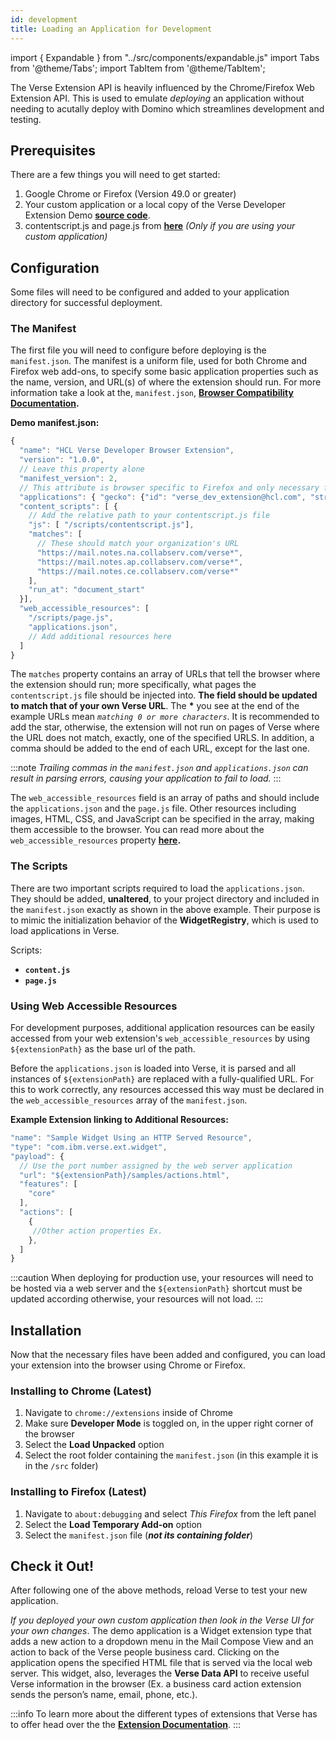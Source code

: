 ```yaml
---
id: development
title: Loading an Application for Development
---
```


import { Expandable } from "../src/components/expandable.js"
import Tabs from '@theme/Tabs';
import TabItem from '@theme/TabItem';

The Verse Extension API is heavily influenced by the Chrome/Firefox Web Extension API. This is used to emulate *deploying* an application without needing to acutally deploy with Domino which streamlines development and testing.

## Prerequisites

There are a few things you will need to get started:  
1. Google Chrome or Firefox (Version 49.0 or greater)
2. Your custom application or a local copy of the Verse Developer Extension Demo **[source code](https://github.com/HCL-TECH-SOFTWARE/Verse-Extension-samples)**.
3. contentscript.js and page.js from **[here](https://github.com/HCL-TECH-SOFTWARE/Verse-Extension-samples/tree/master/src)** *(Only if you are using your custom application)*

## Configuration

Some files will need to be configured and added to your application directory for successful deployment.

### The Manifest

The first file you will need to configure before deploying is the ```manifest.json```. The manifest is a uniform file, used for both Chrome and Firefox web add-ons, to specify some basic application properties such as the name, version, and URL(s) of where the extension should run. For more information take a look at the, ```manifest.json```, **[Browser Compatibility Documentation](https://developer.mozilla.org/en-US/docs/Mozilla/Add-ons/WebExtensions/manifest.json#Browser_compatibility).**

**Demo manifest.json:**

```js
{
  "name": "HCL Verse Developer Browser Extension",
  "version": "1.0.0",
  // Leave this property alone
  "manifest_version": 2,
  // This attribute is browser specific to Firefox and only necessary for browser versions < v48.0
  "applications": { "gecko": {"id": "verse_dev_extension@hcl.com", "strict_min_version": "45.0"} },
  "content_scripts": [ {
    // Add the relative path to your contentscript.js file
    "js": [ "/scripts/contentscript.js"],
    "matches": [
      // These should match your organization's URL
      "https://mail.notes.na.collabserv.com/verse*",
      "https://mail.notes.ap.collabserv.com/verse*",
      "https://mail.notes.ce.collabserv.com/verse*"
    ],
    "run_at": "document_start"
  }],
  "web_accessible_resources": [
    "/scripts/page.js",
    "applications.json",
    // Add additional resources here
  ]
}
```

The ```matches``` property contains an array of URLs that tell the browser where the extension should run; more specifically, what pages the `contentscript.js` file should be injected into. **The field should be updated to match that of your own Verse URL**. The **\*** you see at the end of the example URLs mean *`matching 0 or more characters`*. It is recommended to add the star, otherwise, the extension will not run on pages of Verse where the URL does not match, exactly, one of the specified URLS. In addition, a comma should be added to the end of each URL, except for the last one.

:::note
*Trailing commas in the `manifest.json` and `applications.json` can result in parsing errors, causing your application to fail to load.*
:::

The ```web_accessible_resources``` field is an array of paths and should include the ```applications.json``` and the ```page.js``` file. Other resources including images, HTML, CSS, and JavaScript can be specified in the array, making them accessible to the browser. You can read more about the `web_accessible_resources` property **[here](https://developer.mozilla.org/en-US/docs/Mozilla/Add-ons/WebExtensions/manifest.json/web_accessible_resources).**

### The Scripts  
There are two important scripts required to load the `applications.json`. They should be added, **unaltered**, to your project directory and included in the ```manifest.json``` exactly as shown in the above example. Their purpose is to mimic the initialization behavior of the **WidgetRegistry**, which is used to load applications in Verse.  

Scripts:  
  * **```content.js```**
  * **```page.js```**  

### Using Web Accessible Resources
For development purposes, additional application resources can be easily accessed from your web extension's `web_accessible_resources` by using `${extensionPath}` as the base url of the path. 

Before the `applications.json` is loaded into Verse, it is parsed and all instances of `${extensionPath}` are replaced with a fully-qualified URL. For this to work correctly, any resources accessed this way must be declared in the `web_accessible_resources` array of the `manifest.json`.

**Example Extension linking to Additional Resources:**

```js
"name": "Sample Widget Using an HTTP Served Resource",
"type": "com.ibm.verse.ext.widget",
"payload": {
  // Use the port number assigned by the web server application
  "url": "${extensionPath}/samples/actions.html",
  "features": [
    "core"
  ],
  "actions": [
    {
     //Other action properties Ex. 
    },
  ]
}
```
:::caution
When deploying for production use, your resources will need to be hosted via a web server and the `${extensionPath}` shortcut must be updated according otherwise, your resources will not load.
:::

## Installation
Now that the necessary files have been added and configured, you can load your extension into the browser using Chrome or Firefox.

### Installing to Chrome (Latest)
1. Navigate to ```chrome://extensions``` inside of Chrome
2. Make sure **Developer Mode** is toggled on, in the upper right corner of the browser
3. Select the **Load Unpacked** option
4. Select the root folder containing the ```manifest.json``` (in this example it is in the ```/src``` folder)

<Expandable path="deployment/load-to-chrome.gif" />

### Installing to Firefox (Latest)
1. Navigate to ```about:debugging``` and select *This Firefox* from the left panel
2. Select the **Load Temporary Add-on** option
3. Select the ```manifest.json``` file (***not its containing folder***)

<Expandable path="deployment/load-to-firefox.gif" />


## Check it Out!
After following one of the above methods, reload Verse to test your new application. 

<Expandable path="deployment/mail_compose_action.gif" />

*If you deployed your own custom application then look in the Verse UI for your own changes*. The demo application is a Widget extension type that adds a new action to a dropdown menu in the Mail Compose View and an action to back of the Verse people business card. Clicking on the application opens the specified HTML file that is served via the local web server. This widget, also, leverages the **Verse Data API** to receive useful Verse information in the browser (Ex. a business card action extension sends the person’s name, email, phone, etc.).

:::info
To learn more about the different types of extensions that Verse has to offer head over the the **[Extension Documentation](./what-is-an-extension)**.
:::